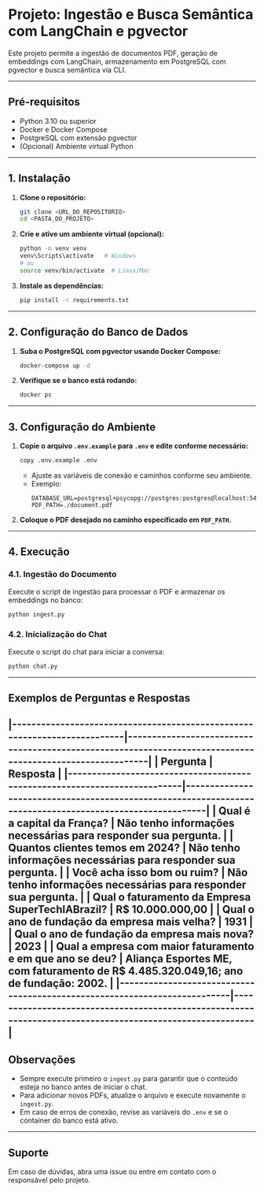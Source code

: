 # Projeto: Ingestão e Busca Semântica com LangChain e pgvector

Este projeto permite a ingestão de documentos PDF, geração de embeddings com LangChain, armazenamento em PostgreSQL com pgvector e busca semântica via CLI.

---

## Pré-requisitos

- Python 3.10 ou superior
- Docker e Docker Compose
- PostgreSQL com extensão pgvector
- (Opcional) Ambiente virtual Python

---

## 1. Instalação

1. **Clone o repositório:**
   ```sh
   git clone <URL_DO_REPOSITORIO>
   cd <PASTA_DO_PROJETO>
   ```

2. **Crie e ative um ambiente virtual (opcional):**
   ```sh
   python -m venv venv
   venv\Scripts\activate   # Windows
   # ou
   source venv/bin/activate  # Linux/Mac
   ```

3. **Instale as dependências:**
   ```sh
   pip install -r requirements.txt
   ```

---

## 2. Configuração do Banco de Dados

1. **Suba o PostgreSQL com pgvector usando Docker Compose:**
   ```sh
   docker-compose up -d
   ```

2. **Verifique se o banco está rodando:**
   ```sh
   docker ps
   ```

---

## 3. Configuração do Ambiente

1. **Copie o arquivo `.env.example` para `.env` e edite conforme necessário:**
   ```sh
   copy .env.example .env
   ```
   - Ajuste as variáveis de conexão e caminhos conforme seu ambiente.
   - Exemplo:
     ```
     DATABASE_URL=postgresql+psycopg://postgres:postgres@localhost:5432/rag
     PDF_PATH=./document.pdf
     ```

2. **Coloque o PDF desejado no caminho especificado em `PDF_PATH`.**

---

## 4. Execução

### 4.1. Ingestão do Documento

Execute o script de ingestão para processar o PDF e armazenar os embeddings no banco:

```sh
python ingest.py
```

### 4.2. Inicialização do Chat

Execute o script do chat para iniciar a conversa:

```sh
python chat.py
```

---

## Exemplos de Perguntas e Respostas

|--------------------------------------------------------------------------|----------------------------------------------------------------------------------------------------------|
| Pergunta                                                                 | Resposta                                                                                                 |
|--------------------------------------------------------------------------|----------------------------------------------------------------------------------------------------------|
| Qual é a capital da França?                                              | Não tenho informações necessárias para responder sua pergunta.                                           |
| Quantos clientes temos em 2024?                                          | Não tenho informações necessárias para responder sua pergunta.                                           |
| Você acha isso bom ou ruim?                                              | Não tenho informações necessárias para responder sua pergunta.                                           |
| Qual o faturamento da Empresa SuperTechIABrazil?                         | R$ 10.000.000,00                                                                                         |
| Qual o ano de fundação da empresa mais velha?                            | 1931                                                                                                     |
| Qual o ano de fundação da empresa mais nova?                             | 2023                                                                                                     |
| Qual a empresa com maior faturamento e em que ano se deu?                | Aliança Esportes ME, com faturamento de R$ 4.485.320.049,16; ano de fundação: 2002.                      |
|--------------------------------------------------------------------------|----------------------------------------------------------------------------------------------------------|
---

## Observações

- Sempre execute primeiro o `ingest.py` para garantir que o conteúdo esteja no banco antes de iniciar o chat.
- Para adicionar novos PDFs, atualize o arquivo e execute novamente o `ingest.py`.
- Em caso de erros de conexão, revise as variáveis do `.env` e se o container do banco está ativo.

---

## Suporte

Em caso de dúvidas, abra uma issue ou entre em contato com o responsável pelo projeto.